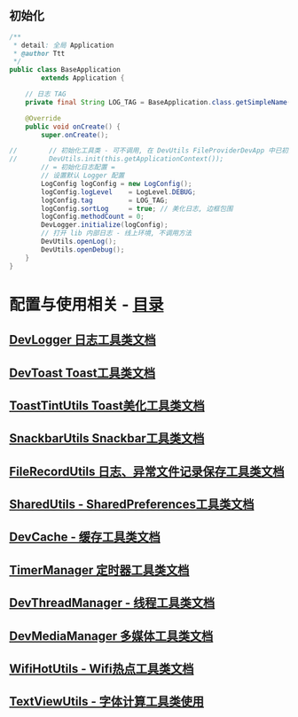 ## 初始化

```java
/**
 * detail: 全局 Application
 * @author Ttt
 */
public class BaseApplication
        extends Application {

    // 日志 TAG
    private final String LOG_TAG = BaseApplication.class.getSimpleName();

    @Override
    public void onCreate() {
        super.onCreate();

//        // 初始化工具类 - 可不调用, 在 DevUtils FileProviderDevApp 中已初始化, 无需主动调用
//        DevUtils.init(this.getApplicationContext());
        // = 初始化日志配置 =
        // 设置默认 Logger 配置
        LogConfig logConfig = new LogConfig();
        logConfig.logLevel    = LogLevel.DEBUG;
        logConfig.tag         = LOG_TAG;
        logConfig.sortLog     = true; // 美化日志, 边框包围
        logConfig.methodCount = 0;
        DevLogger.initialize(logConfig);
        // 打开 lib 内部日志 - 线上环境, 不调用方法
        DevUtils.openLog();
        DevUtils.openDebug();
    }
}
```

# 配置与使用相关 - [目录][目录]

## [DevLogger 日志工具类文档][DevLogger 日志工具类文档]

## [DevToast Toast工具类文档][DevToast Toast工具类文档]

## [ToastTintUtils Toast美化工具类文档][ToastTintUtils Toast美化工具类文档]

## [SnackbarUtils Snackbar工具类文档][SnackbarUtils Snackbar工具类文档]

## [FileRecordUtils 日志、异常文件记录保存工具类文档][FileRecordUtils 日志、异常文件记录保存工具类文档]

## [SharedUtils - SharedPreferences工具类文档][SharedUtils - SharedPreferences工具类文档]

## [DevCache - 缓存工具类文档][DevCache - 缓存工具类文档]

## [TimerManager 定时器工具类文档][TimerManager 定时器工具类文档]

## [DevThreadManager - 线程工具类文档][DevThreadManager - 线程工具类文档]

## [DevMediaManager 多媒体工具类文档][DevMediaManager 多媒体工具类文档]

## [WifiHotUtils - Wifi热点工具类文档][WifiHotUtils - Wifi热点工具类文档]

## [TextViewUtils - 字体计算工具类使用][TextViewUtils - 字体计算工具类使用]






[目录]: https://github.com/afkT/DevUtils/blob/master/application/DevUtilsApp/src/main/java/utils_use
[DevLogger 日志工具类文档]: https://github.com/afkT/Resources/blob/main/utils_readme/logger/DevLogger.md
[DevToast Toast工具类文档]: https://github.com/afkT/Resources/blob/main/utils_readme/toast/DevToast.md
[ToastTintUtils Toast美化工具类文档]: https://github.com/afkT/Resources/blob/main/utils_readme/toast/ToastTintUtils.md
[SnackbarUtils Snackbar工具类文档]: https://github.com/afkT/Resources/blob/main/utils_readme/snackbar/SnackbarUtils.md
[FileRecordUtils 日志、异常文件记录保存工具类文档]: https://github.com/afkT/Resources/blob/main/utils_readme/record/FileRecord.md
[SharedUtils - SharedPreferences工具类文档]: https://github.com/afkT/Resources/blob/main/utils_readme/share/SharedUtils.md
[DevCache - 缓存工具类文档]: https://github.com/afkT/Resources/blob/main/utils_readme/cache/DevCache.md
[TimerManager 定时器工具类文档]: https://github.com/afkT/Resources/blob/main/utils_readme/timer/TimerManager.md
[DevThreadManager - 线程工具类文档]: https://github.com/afkT/Resources/blob/main/utils_readme/thread/DevThreadManager.md
[DevMediaManager 多媒体工具类文档]: https://github.com/afkT/Resources/blob/main/utils_readme/media/DevMediaManager.md
[WifiHotUtils - Wifi热点工具类文档]: https://github.com/afkT/Resources/blob/main/utils_readme/wifi/WifiHotUtils.md
[TextViewUtils - 字体计算工具类使用]: https://github.com/afkT/DevUtils/blob/master/application/DevUtilsApp/src/main/java/utils_use/text/TextCalcUse.java